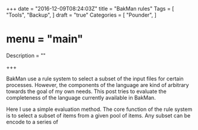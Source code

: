 +++
date = "2016-12-09T08:24:03Z"
title = "BakMan rules"
Tags = [
  "Tools",
  "Backup",
]
draft = "true"
Categories = [
  "Pounder",
]
# menu = "main"
Description = ""

+++

BakMan use a rule system to select a subset of the input files for certain processes.
However, the components of the language are kind of arbitrary towards the goal of my own needs.
This post tries to evaluate the completeness of the language currently available in BakMan.

Here I use a simple evaluation method.
The core function of the rule system is to select a subset of items from a given pool of items.
Any subset can be encode to a series of
